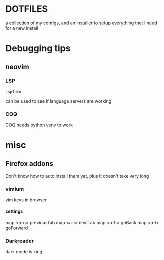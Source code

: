 # DOTFILES
a collection of my configs, and an installer to setup everything that I need for a new install

# Debugging tips
## neovim
### LSP
```
LspInfo
```
can be used to see if language servers are working

### COQ
COQ needs python venv to work

# misc

## Firefox addons
Don't know how to auto install them yet, plus it doesn't take very long

### vimium
vim keys in browser
#### settings
map \<a-u\> previousTab
map \<a-i\> nextTab
map \<a-h\> goBack
map \<a-l\> goForward

### Darkreader
dark mode is king
